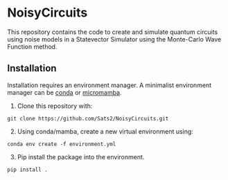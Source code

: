 # NoisyCircuits

This repository contains the code to create and simulate quantum circuits using noise models in a Statevector Simulator using the Monte-Carlo Wave Function method.

## Installation

Installation requires an environment manager. A minimalist environment manager can be [conda](https://www.anaconda.com/docs/getting-started/miniconda/main) or [micromamba](https://mamba.readthedocs.io/en/latest/user_guide/micromamba.html). 

1. Clone this repository with:

```
git clone https://github.com/Sats2/NoisyCircuits.git
```

2. Using conda/mamba, create a new virtual environment using:

```
conda env create -f environment.yml
```

3. Pip install the package into the environment.
```
pip install .
```
